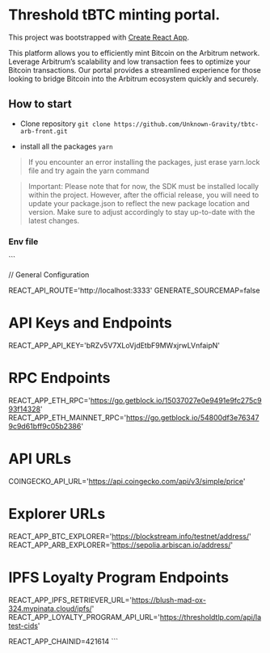 # Threshold tBTC minting portal.

This project was bootstrapped with [Create React App](https://github.com/facebook/create-react-app).

This platform allows you to efficiently mint Bitcoin on the Arbitrum network. Leverage Arbitrum’s scalability and low transaction fees to optimize your Bitcoin transactions. Our portal provides a streamlined experience for those looking to bridge Bitcoin into the Arbitrum ecosystem quickly and securely.

## How to start

-   Clone repository
    `git clone https://github.com/Unknown-Gravity/tbtc-arb-front.git`

-   install all the packages
    `yarn`

> If you encounter an error installing the packages, just erase yarn.lock file and try again the yarn command

> Important: Please note that for now, the SDK must be installed locally within the project. However, after the official release, you will need to update your package.json to reflect the new package location and version. Make sure to adjust accordingly to stay up-to-date with the latest changes.

### Env file

\```

// General Configuration

REACT_API_ROUTE='http://localhost:3333'
GENERATE_SOURCEMAP=false

# API Keys and Endpoints

REACT_APP_API_KEY='bRZv5V7XLoVjdEtbF9MWxjrwLVnfaipN'

# RPC Endpoints

REACT_APP_ETH_RPC='https://go.getblock.io/15037027e0e9491e9fc275c993f14328'
REACT_APP_ETH_MAINNET_RPC='https://go.getblock.io/54800df3e763479c9d61bff9c05b2386'

# API URLs

COINGECKO_API_URL='https://api.coingecko.com/api/v3/simple/price'

# Explorer URLs

REACT_APP_BTC_EXPLORER='https://blockstream.info/testnet/address/'
REACT_APP_ARB_EXPLORER='https://sepolia.arbiscan.io/address/'

# IPFS Loyalty Program Endpoints

REACT_APP_IPFS_RETRIEVER_URL='https://blush-mad-ox-324.mypinata.cloud/ipfs/'
REACT_APP_LOYALTY_PROGRAM_API_URL='https://thresholdtlp.com/api/latest-cids'

REACT_APP_CHAINID=421614
\```
